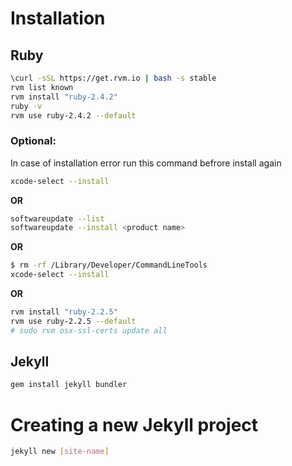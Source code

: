 
# Installation #

## Ruby ##

```bash
\curl -sSL https://get.rvm.io | bash -s stable
rvm list known
rvm install "ruby-2.4.2"
ruby -v
rvm use ruby-2.4.2 --default
```

### Optional: ###

In case of installation error run this command befrore install again
```bash
xcode-select --install
```

**OR**
```bash
softwareupdate --list
softwareupdate --install <product name>
```

**OR**
```bash
$ rm -rf /Library/Developer/CommandLineTools
xcode-select --install
```

**OR**
```bash
rvm install "ruby-2.2.5"
rvm use ruby-2.2.5 --default 
# sudo rvm osx-ssl-certs update all
```

## Jekyll ##

```bash
gem install jekyll bundler
```


# Creating a new Jekyll project #

```bash
jekyll new [site-name]
```